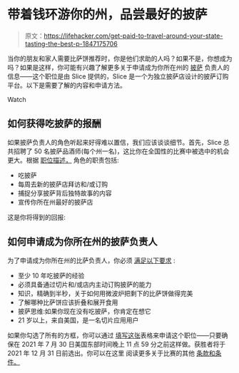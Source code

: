 # 带着钱环游你的州，品尝最好的披萨

> 原文：<https://lifehacker.com/get-paid-to-travel-around-your-state-tasting-the-best-p-1847175706>

当你的朋友和家人需要比萨饼推荐时，你是他们求助的人吗？如果不是，你想成为吗？如果是这样，你可能有兴趣了解更多关于申请成为你所在州的 [披萨](https://slicelife.partners/piesociety) 负责人的信息——这个职位是由 Slice 提供的，Slice 是一个为独立披萨店设计的披萨订购平台。以下是需要了解的内容和申请方法。

Watch

## 如何获得吃披萨的报酬

如果披萨负责人的角色听起来好得难以置信，我们应该谈谈细节。首先，Slice 总共招聘了 50 名披萨品酒师(每个州一名)，这比你在全国性的比赛中被选中的机会更大。根据 [职位描述，](https://slicelife.partners/piesociety) 角色的职责包括:

*   吃披萨
*   每周去新的披萨店拜访和/或订购
*   捕捉分享披萨背后独特故事的内容
*   宣传你所在州最好的披萨店

这是你将得到的回报:

## 如何申请成为你所在州的披萨负责人

为了申请成为你所在州的比萨负责人，你必须 [满足以下要求](https://slicelife.partners/piesociety) :

*   至少 10 年吃披萨的经验
*   必须具备通过切片和/或店内主动订购披萨的能力
*   知识，精确到半秒，关于如何用微波炉把剩下的比萨饼做得完美
*   了解哪种比萨饼应该折叠和展开食用
*   披萨思维:如果你现在没有吃披萨，你肯定在想它
*   21 岁以上，来自美国，是一名切片应用用户

如果你勾选了所有的方框，你可以通过 [填写这张](https://slicelife.partners/piesociety#Form-pie)表格来申请这个职位——只要确保在 2021 年 7 月 30 日美国东部时间晚上 11 点 59 分之前这样做。获胜者将于 2021 年 12 月 31 日前选出。你可以在这里 阅读更多关于比赛的其他 [条款和条件。](https://slicelife.partners/piesocietyterms)